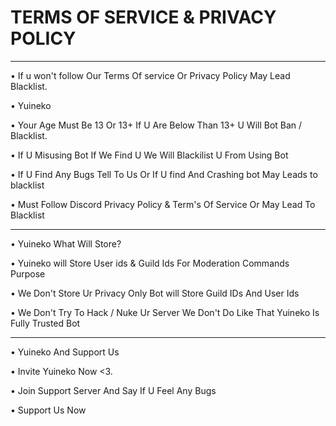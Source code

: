 # TERMS OF SERVICE & PRIVACY POLICY

---

• If u won't follow Our Terms Of service Or Privacy Policy May Lead Blacklist.

• Yuineko

• Your Age Must Be 13 Or 13+ If U Are Below Than 13+ U Will Bot Ban / Blacklist.

• If U Misusing Bot If We Find U We Will Blackilist U From Using Bot

• If U Find Any Bugs Tell To Us Or If U find And Crashing bot May Leads to blacklist

• Must Follow Discord Privacy Policy & Term's Of Service Or May Lead To Blacklist

---

• Yuineko What Will Store?

• Yuineko will Store User ids & Guild Ids For Moderation Commands Purpose

• We Don't Store Ur Privacy Only Bot will Store Guild IDs And User Ids

• We Don't Try To Hack / Nuke Ur Server We Don't Do Like That Yuineko Is Fully Trusted Bot

---

• Yuineko And Support Us

• Invite Yuineko Now <3.

• Join Support Server And Say If U Feel Any Bugs

• Support Us Now

